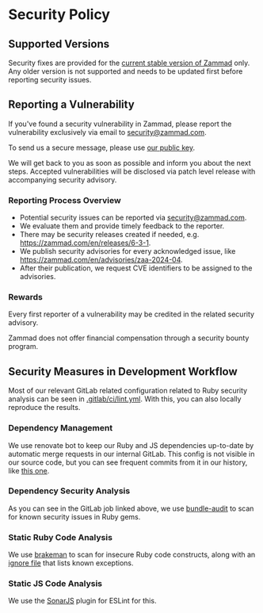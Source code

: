 # Security Policy

## Supported Versions

Security fixes are provided for the [current stable version of Zammad](https://zammad.com/releases) only.
Any older version is not supported and needs to be updated first before reporting security issues.

## Reporting a Vulnerability

If you've found a security vulnerability in Zammad,
please report the vulnerability exclusively via email
to [security@zammad.com](mailto:security@zammad.com).

To send us a secure message, please use [our public key](SECURITY.asc).

We will get back to you as soon as possible and inform
you about the next steps. Accepted vulnerabilities will
be disclosed via patch level release with accompanying
security advisory.

### Reporting Process Overview

- Potential security issues can be reported via security@zammad.com.
- We evaluate them and provide timely feedback to the reporter.
- There may be security releases created if needed, e.g. https://zammad.com/en/releases/6-3-1.
- We publish security advisories for every acknowledged issue, like https://zammad.com/en/advisories/zaa-2024-04.
- After their publication, we request CVE identifiers to be assigned to the advisories.

### Rewards

Every first reporter of a vulnerability may be credited
in the related security advisory.

Zammad does not offer financial compensation through a
security bounty program.

## Security Measures in Development Workflow

Most of our relevant GitLab related configuration related to
Ruby security analysis can be seen in [.gitlab/ci/lint.yml](.gitlab/ci/lint.yml#L49).
With this, you can also locally reproduce the results.

### Dependency Management

We use renovate bot to keep our Ruby and JS dependencies up-to-date by automatic merge requests in our internal GitLab. This config is not visible in our source code, but you can see frequent commits from it in our history, like [this one](https://github.com/zammad/zammad/commit/a61b205e4ba41fca1ec7c85323ec6045fc3672e5).

### Dependency Security Analysis

As you can see in the GitLab job linked above, we use
[bundle-audit](https://github.com/rubysec/bundler-audit) to scan for
known security issues in Ruby gems.

### Static Ruby Code Analysis

We use [brakeman](https://brakemanscanner.org/) to scan for
insecure Ruby code constructs, along with an [ignore file](config/brakeman.ignore)
that lists known exceptions.

### Static JS Code Analysis

We use the [SonarJS](https://github.com/SonarSource/SonarJS) plugin for
ESLint for this.
